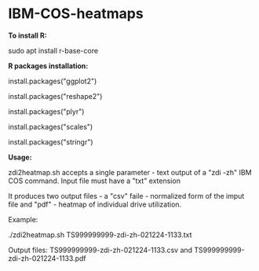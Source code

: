 # IBM-COS-heatmaps
**To install R:**

sudo apt install r-base-core

**R packages installation:**

install.packages("ggplot2")

install.packages("reshape2")

install.packages("plyr")

install.packages("scales")

install.packages("stringr")

**Usage:**

zdi2heatmap.sh accepts a single parameter - text output of a "zdi -zh" IBM COS command. Input file must have a "txt" extension

It produces two output files - a "csv" faile - normalized form of the imput file and "pdf" - heatmap of individual drive utilization. 

Example: 

./zdi2heatmap.sh TS999999999-zdi-zh-021224-1133.txt

Output files: TS999999999-zdi-zh-021224-1133.csv and TS999999999-zdi-zh-021224-1133.pdf


